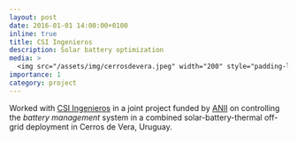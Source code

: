 ```yaml
---
layout: post
date: 2016-01-01 14:00:00+0100
inline: true
title: CSI Ingenieros
description: Solar battery optimization
media: >
  <img src="/assets/img/cerrosdevera.jpeg" width="200" style="padding-left:1em; padding-right:1em"/>
importance: 1
category: project
---
```


Worked with [CSI Ingenieros](https://csiglobal.com/) in a joint project funded by [ANII](https://www.anii.org.uy) on controlling the *battery management* system in a combined solar-battery-thermal off-grid deployment in Cerros de Vera, Uruguay.